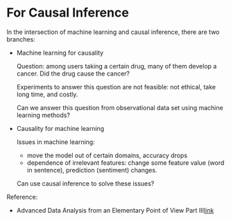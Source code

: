 # For Causal Inference

In the intersection of machine learning and causal inference, there are two branches:

- Machine learning for causality

  Question: among users taking a certain drug, many of them develop a cancer. Did the drug cause the cancer?

  Experiments to answer this question are not feasible: not ethical, take long time, and costly.

  Can we answer this question from observational data set using machine learning methods?

- Causality for machine learning

  Issues in machine learning:
  - move the model out of certain domains, accuracy drops
  - dependence of irrelevant features: change some feature value (word in sentence), prediction (sentiment) changes.

  Can use causal inference to solve these issues?

Reference:
- Advanced Data Analysis from an Elementary Point of View Part III[link](https://www.stat.cmu.edu/~cshalizi/ADAfaEPoV/)
